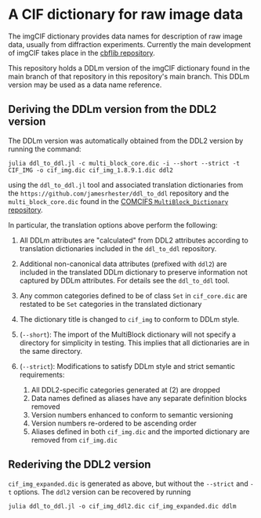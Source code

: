 # A CIF dictionary for raw image data

The imgCIF dictionary provides 
data names for description of raw image data, usually from diffraction experiments. 
Currently the main development of imgCIF takes place
in the [cbflib repository](https://github.com/yayahjb/cbf_imgcif_dictionary).

This repository holds a DDLm version of the imgCIF dictionary found in the
main branch of that repository in this repository's main branch. This DDLm
version may be used as a data name reference.

## Deriving the DDLm version from the DDL2 version

The DDLm version was automatically obtained from the DDL2 version by running the
command:

```
julia ddl_to_ddl.jl -c multi_block_core.dic -i --short --strict -t CIF_IMG -o cif_img.dic cif_img_1.8.9.1.dic ddl2
```

using the `ddl_to_ddl.jl` tool and associated translation dictionaries from the
`https://github.com/jamesrhester/ddl_to_ddl` repository and the `multi_block_core.dic`
found in the [COMCIFS `MultiBlock_Dictionary` repository](https://github.com/COMCIFS/MultiBlock_Dictionary).

In particular, the translation options above perform the following:

1. All DDLm attributes are "calculated" from DDL2 attributes according to
translation dictionaries included in the `ddl_to_ddl` repository.

2. Additional non-canonical data attributes (prefixed with `ddl2`)
are included in the translated DDLm dictionary to preserve information not
captured by DDLm attributes. For details see the `ddl_to_ddl` tool.

3. Any common categories defined to be of class `Set` in `cif_core.dic` are
restated to be `Set` categories in the translated dictionary

4. The dictionary title is changed to `cif_img` to conform to DDLm style.

5. (`--short`): The import of the MultiBlock dictionary will not specify a directory for simplicity
in testing. This implies that all dictionaries are in the same directory.

6. (`--strict`): Modifications to satisfy DDLm style and strict semantic requirements:
    1. All DDL2-specific categories generated at (2) are dropped
    2. Data names defined as aliases have any separate definition blocks removed
    3. Version numbers enhanced to conform to semantic versioning
    4. Version numbers re-ordered to be ascending order
    5. Aliases defined in both `cif_img.dic` and the imported dictionary are removed from
       `cif_img.dic`

## Rederiving the DDL2 version

`cif_img_expanded.dic` is generated as above, but without the `--strict` and `-t` options. The
`ddl2` version can be recovered by running

```
julia ddl_to_ddl.jl -o cif_img_ddl2.dic cif_img_expanded.dic ddlm
```
